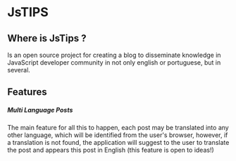 JsTIPS
======
## Where is JsTips ? ##

Is an open source project for creating a blog to disseminate knowledge in JavaScript developer community in not only english or portuguese, but in several.

## Features ##

##### Multi Language Posts #####

The main feature for all this to happen, each post may be translated into any other language, which will be identified from the user's browser, however, if a translation is not found, the application will suggest to the user to translate the post and appears this post in English (this feature is open to ideas!)
